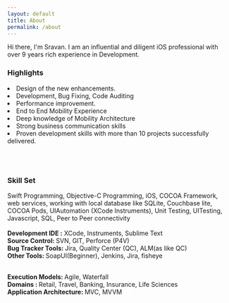 ```yaml
---
layout: default
title: About
permalink: /about
---
```


Hi there, I'm Sravan. I am an influential and diligent iOS professional with over 9 years rich experience in Development.

<H3>Highlights</h3>
<li> Design of the new enhancements.
<li> Development, Bug Fixing, Code Auditing
<li> Performance improvement.
<li> End to End Mobility Experience
<li> Deep knowledge of Mobility Architecture
<li> Strong business communication skills
<li> Proven development skills with more than 10 projects successfully delivered.

<BR><BR>
<h3>Skill Set</h3> 
Swift Programming, Objective-C Programming, iOS, COCOA Framework, web services, working with local database like SQLite, Couchbase lite, COCOA Pods, UIAutomation (XCode Instruments), Unit Testing, UITesting, Javascript, SQL, Peer to Peer connectivity
<br>
<br><b>Development IDE :</b> XCode, Instruments, Sublime Text
<br><b>Source Control: </b>SVN, GIT, Perforce (P4V)
<br><b>Bug Tracker Tools: </b>Jira, Quality Center (QC), ALM(as like QC)
<br><b>Other Tools: </b>SoapUI(Beginner), Jenkins, Jira, fisheye

<br><b>Execution Models: </b>Agile, Waterfall
<br><b>Domains : </b>Retail, Travel, Banking, Insurance, Life Sciences
<br><b>Application Architecture: </b>MVC, MVVM

